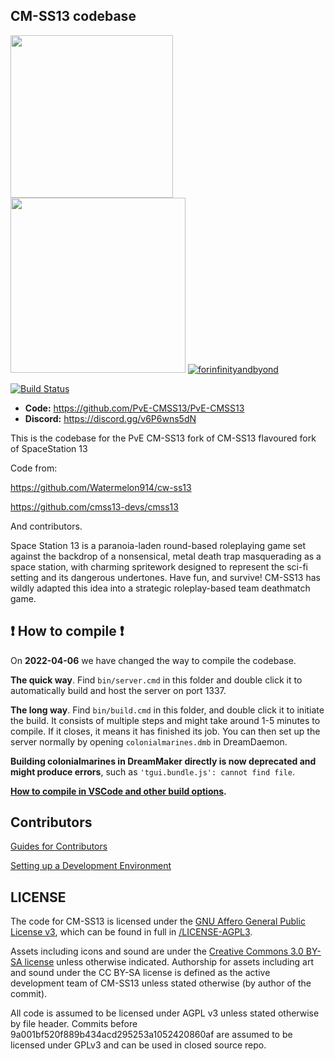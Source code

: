 ## CM-SS13 codebase

<a href="https://www.monkeyuser.com/assets/images/2019/131-bug-free.png"><img src="https://img.shields.io/badge/Built_with-Resentment-orange?style=for-the-badge&labelColor=%23D47439&color=%23C36436" width=260px></a> <a href="https://user-images.githubusercontent.com/8171642/50290880-ffef5500-043a-11e9-8270-a2e5b697c86c.png"><img src="https://img.shields.io/badge/Contains-Technical_Debt-blue?style=for-the-badge&color=5598D0&labelColor=62C1EE" width=280px></a> [![forinfinityandbyond](https://user-images.githubusercontent.com/5211576/29499758-4efff304-85e6-11e7-8267-62919c3688a9.gif)](https://www.reddit.com/r/SS13/comments/5oplxp/what_is_the_main_problem_with_byond_as_an_engine/dclbu1a)

[![Build Status](https://github.com/PvE-CMSS13/PvE-CMSS13/workflows/CI%20Suite/badge.svg)](https://github.com/PvE-CMSS13/PvE-CMSS13/actions?query=workflow%3A%22CI+Suite%22)
* **Code:** https://github.com/PvE-CMSS13/PvE-CMSS13
* **Discord:** https://discord.gg/v6P6wns5dN

This is the codebase for the PvE CM-SS13 fork of CM-SS13 flavoured fork of SpaceStation 13

Code from:

https://github.com/Watermelon914/cw-ss13

https://github.com/cmss13-devs/cmss13

And contributors.

Space Station 13 is a paranoia-laden round-based roleplaying game set against the backdrop of a nonsensical, metal death trap masquerading as a space station, with charming spritework designed to represent the sci-fi setting and its dangerous undertones. Have fun, and survive! CM-SS13 has wildly adapted this idea into a strategic roleplay-based team deathmatch game.

## :exclamation: How to compile :exclamation:

On **2022-04-06** we have changed the way to compile the codebase.

**The quick way**. Find `bin/server.cmd` in this folder and double click it to automatically build and host the server on port 1337.

**The long way**. Find `bin/build.cmd` in this folder, and double click it to initiate the build. It consists of multiple steps and might take around 1-5 minutes to compile. If it closes, it means it has finished its job. You can then set up the server normally by opening `colonialmarines.dmb` in DreamDaemon.

**Building colonialmarines in DreamMaker directly is now deprecated and might produce errors**, such as `'tgui.bundle.js': cannot find file`.

**[How to compile in VSCode and other build options](tools/build/README.md).**

## Contributors
[Guides for Contributors](.github/CONTRIBUTING.md)

[Setting up a Development Environment](https://cm-ss13.com/wiki/Guide_to_Git)

## LICENSE

The code for CM-SS13 is licensed under the [GNU Affero General Public License v3](http://www.gnu.org/licenses/agpl.html), which can be found in full in [/LICENSE-AGPL3](/LICENSE-AGPL3).

Assets including icons and sound are under the [Creative Commons 3.0 BY-SA license](https://creativecommons.org/licenses/by-sa/3.0/) unless otherwise indicated. Authorship for assets including art and sound under the CC BY-SA license is defined as the active development team of CM-SS13 unless stated otherwise (by author of the commit).

All code is assumed to be licensed under AGPL v3 unless stated otherwise by file header. Commits before 9a001bf520f889b434acd295253a1052420860af are assumed to be licensed under GPLv3 and can be used in closed source repo.

